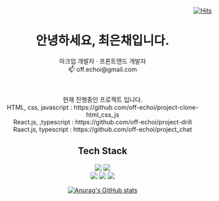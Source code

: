 <div align="right">

[![Hits](https://hits.seeyoufarm.com/api/count/incr/badge.svg?url=https%3A%2F%2Fgithub.com%2Foff-echoi&count_bg=%2379C83D&title_bg=%23555555&icon=&icon_color=%23E7E7E7&title=hits&edge_flat=false)](https://hits.seeyoufarm.com)

</div>

<h1 align="center">안녕하세요, 최은채입니다.</h1>
<p align="center">
  마크업 개발자 · 프론트앤드 개발자<br>    
  📫 off.echoi@gmail.com 
</p>
<br>
<p align="center">
  현재 진행중인 프로젝트 입니다.<br>  
  HTML, css, javascript : https://github.com/off-echoi/project-clone-html_css_js<br>  
  React.js, ,typescript : https://github.com/off-echoi/project-drill<br>
  Raact.js, typescript : https://github.com/off-echoi/project_chat <br>
  </p>
<h2 align="center">Tech Stack</h2>

<p align="center">
  <img src="https://img.shields.io/badge/-HTML-orange?style=flat-square&logo=html5&logoColor=ffffff"/> 
  <img src="https://img.shields.io/badge/-CSS-blue?style=flat-square&logo=css3&logoColor=ffffff"/>     
  <br>
  <img src="https://img.shields.io/badge/-javascript-green?style=flat-square&logo=javascript&logoColor=ffffff"/> 
  <img src="https://img.shields.io/badge/-typescript-brightgreen?style=flat-square&logo=typescript&logoColor=ffffff"/> 
  <img src="https://img.shields.io/badge/-react-086dc3?style=flat-square&logo=react&logoColor=ffffff"/>      
</p>

<div align="center">
  
[![Anurag's GitHub stats](https://github-readme-stats.vercel.app/api?username=off-echoi&show_icons=true&theme=react)](https://github.com/anuraghazra/github-readme-stats)
  
</div>

<!-- 
- 🌱 Typescript, react 를 공부중입니다.
- 🔭 I’m currently working on 
- ⚡ Fun fact: ...
- 💬 Ask me about 
- 🤔 현재 구직중입니다.
- 포트폴리오는 ### 과 ###입니다.


![Git](https://img.shields.io/badge/-Git-black?style=flat-square&logo=git)
![GitHub](https://img.shields.io/badge/-GitHub-black?style=flat-square&logo=github)
![GitLab](https://img.shields.io/badge/-GitLab-black?style=flat-square&logo=gitlab)

-->
